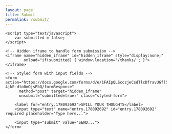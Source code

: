 ```yaml
---  
layout: page  
title: Submit  
permalink: /submit/  
---  
```

<div class="about-container">
    <div class="sparkles sparkle1"></div>
    <div class="sparkles sparkle2"></div>
    <div class="sparkles sparkle3"></div>

    <script type="text/javascript">
        var submitted = false;
    </script>

    <!-- Hidden iframe to handle form submission -->
    <iframe name="hidden_iframe" id="hidden_iframe" style="display:none;" 
            onload="if(submitted) { window.location='/thanks/'; }">
    </iframe>

    <!-- Styled form with input fields -->
    <form action="https://docs.google.com/forms/d/e/1FAIpQLScczjeCsdTlcDfravUGfl5LOpExWUJW4-4jkE-dto0mOjsPbQ/formResponse" 
          method="post" target="hidden_iframe"
          onsubmit="submitted=true;" class="styled-form">

        <label for="entry.178092692">SPILL YOUR THOUGHTS</label>
        <input type="text" name="entry.178092692" id="entry.178092692" required placeholder="Type here...">

        <input type="submit" value="SEND...">
    </form>
</div>
